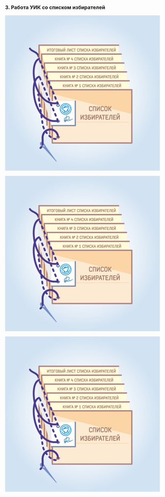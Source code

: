 ### 3. Работа УИК со списком избирателей

![ [Урок 3.1 - Основные правила работы со списком избирателей ](#lesson-4.03.1) ](./4.03.1.svg)

![ [Урок 3.2 - Уточнение списка избирателей на основании сведений, представляемых уполномоченными органами, и в связи с заявлениями избирателей ](#lesson-4.03.2) ](./4.03.2.svg)

![ [Урок 3.3 - Исключение из списка избирателей и включение в список избирателей данных об избирателяхЮ подавших заявления о включении в список избирателей по месту нахождения за 45-3 дня до дня голосования ](#lesson-4.03.3) ](./4.03.3.svg)
